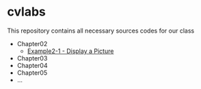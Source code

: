 # cvlabs

This repository contains all necessary sources codes for our class

* Chapter02
  * [Example2-1 - Display a Picture](./example2-1)
* Chapter03
* Chapter04
* Chapter05
* ...
